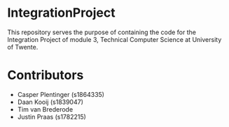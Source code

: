 # IntegrationProject
This repository serves the purpose of containing the code for the Integration Project of module 3, Technical Computer Science at University of Twente.

# Contributors
- Casper Plentinger (s1864335)
- Daan Kooij (s1839047)
- Tim van Brederode
- Justin Praas (s1782215)
